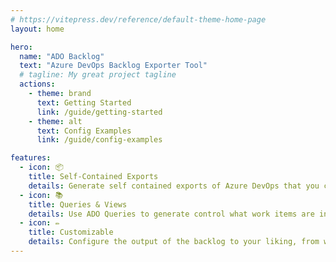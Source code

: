 ```yaml
---
# https://vitepress.dev/reference/default-theme-home-page
layout: home

hero:
  name: "ADO Backlog"
  text: "Azure DevOps Backlog Exporter Tool"
  # tagline: My great project tagline
  actions:
    - theme: brand
      text: Getting Started
      link: /guide/getting-started
    - theme: alt
      text: Config Examples
      link: /guide/config-examples

features:
  - icon: 📦
    title: Self-Contained Exports
    details: Generate self contained exports of Azure DevOps that you can easily share with anyone, without giving direct access to your ADO instance.
  - icon: 📚
    title: Queries & Views
    details: Use ADO Queries to generate control what work items are included in each backlog, and use views to group or highlight selections of workitems inside a backlog.
  - icon: ✏️
    title: Customizable
    details: Configure the output of the backlog to your liking, from work item types to include, structure, fields to display, and much more!
---
```


